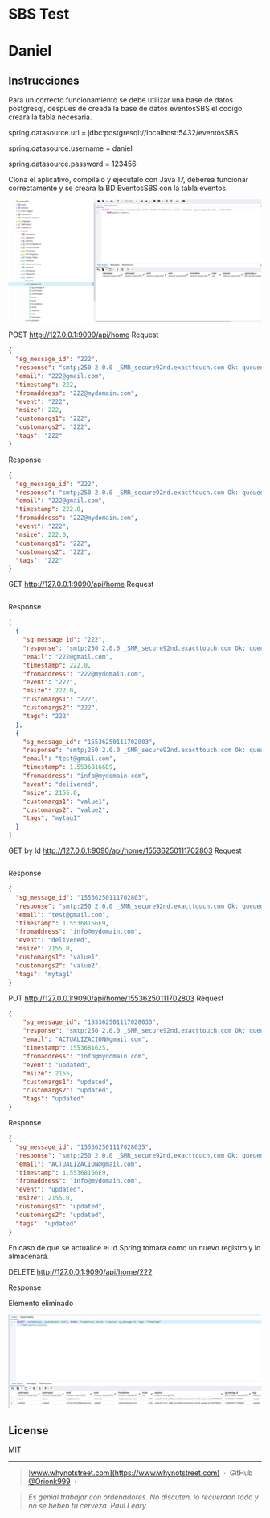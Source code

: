 # SBS Test

# Daniel

## Instrucciones

Para un correcto funcionamiento se debe utilizar una base de datos postgresql, despues de creada la base 
de datos eventosSBS el codigo creara la tabla necesaria.


spring.datasource.url = jdbc:postgresql://localhost:5432/eventosSBS

spring.datasource.username = daniel

spring.datasource.password = 123456

Clona el aplicativo, compilalo y ejecutalo con Java 17, deberea funcionar correctamente y se creara la BD EventosSBS 
con la tabla eventos.

![img_1.png](img_1.png)

POST
http://127.0.0.1:9090/api/home
Request
```json
{
  "sg_message_id": "222",
  "response": "smtp;250 2.0.0 _SMR_secure92nd.exacttouch.com Ok: queued as 222",
  "email": "222@gmail.com",
  "timestamp": 222,
  "fromaddress": "222@mydomain.com",
  "event": "222",
  "msize": 222,
  "customargs1": "222",
  "customargs2": "222",
  "tags": "222"
}
```
Response
```json
{
  "sg_message_id": "222",
  "response": "smtp;250 2.0.0 _SMR_secure92nd.exacttouch.com Ok: queued as 222",
  "email": "222@gmail.com",
  "timestamp": 222.0,
  "fromaddress": "222@mydomain.com",
  "event": "222",
  "msize": 222.0,
  "customargs1": "222",
  "customargs2": "222",
  "tags": "222"
}
```

GET
http://127.0.0.1:9090/api/home
Request
```json

```
Response
```json
[
  {
    "sg_message_id": "222",
    "response": "smtp;250 2.0.0 _SMR_secure92nd.exacttouch.com Ok: queued as 222",
    "email": "222@gmail.com",
    "timestamp": 222.0,
    "fromaddress": "222@mydomain.com",
    "event": "222",
    "msize": 222.0,
    "customargs1": "222",
    "customargs2": "222",
    "tags": "222"
  },
  {
    "sg_message_id": "15536250111702803",
    "response": "smtp;250 2.0.0 _SMR_secure92nd.exacttouch.com Ok: queued as D43F43005C2",
    "email": "test@gmail.com",
    "timestamp": 1.55368166E9,
    "fromaddress": "info@mydomain.com",
    "event": "delivered",
    "msize": 2155.0,
    "customargs1": "value1",
    "customargs2": "value2",
    "tags": "mytag1"
  }
]
```

GET by Id
http://127.0.0.1:9090/api/home/15536250111702803
Request
```json

```
Response
```json
{
  "sg_message_id": "15536250111702803",
  "response": "smtp;250 2.0.0 _SMR_secure92nd.exacttouch.com Ok: queued as D43F43005C2",
  "email": "test@gmail.com",
  "timestamp": 1.55368166E9,
  "fromaddress": "info@mydomain.com",
  "event": "delivered",
  "msize": 2155.0,
  "customargs1": "value1",
  "customargs2": "value2",
  "tags": "mytag1"
}
```

PUT
http://127.0.0.1:9090/api/home/15536250111702803
Request
```json
{
    "sg_message_id": "155362501117028035",
    "response": "smtp;250 2.0.0 _SMR_secure92nd.exacttouch.com Ok: queued as D43F43005C25",
    "email": "ACTUALIZACION@gmail.com",
    "timestamp": 1553681625,
    "fromaddress": "info@mydomain.com",
    "event": "updated",
    "msize": 2155,
    "customargs1": "updated",
    "customargs2": "updated",
    "tags": "updated"
}
```
Response
```json
{
  "sg_message_id": "155362501117028035",
  "response": "smtp;250 2.0.0 _SMR_secure92nd.exacttouch.com Ok: queued as D43F43005C25",
  "email": "ACTUALIZACION@gmail.com",
  "timestamp": 1.55368166E9,
  "fromaddress": "info@mydomain.com",
  "event": "updated",
  "msize": 2155.0,
  "customargs1": "updated",
  "customargs2": "updated",
  "tags": "updated"
}
```
En caso de que se actualice el Id Spring tomara como un nuevo registro y lo almacenará.

DELETE
http://127.0.0.1:9090/api/home/222

Response

Elemento eliminado


![img.png](img.png)

## License

MIT

---

> [www.whynotstreet.com](https://www.whynotstreet.com) &nbsp;&middot;&nbsp;
> GitHub [@Orionk999](https://github.com/Orionk999) &nbsp;&middot;&nbsp;

> _Es genial trabajar con ordenadores. No discuten, lo recuerdan todo y no se beben tu cerveza.  Paul Leary_ 